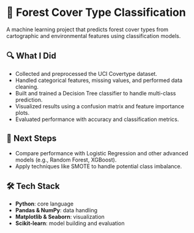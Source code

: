# 🌲 Forest Cover Type Classification
A machine learning project that predicts forest cover types from cartographic and environmental features using classification models.

## 🔍 What I Did
- Collected and preprocessed the UCI Covertype dataset.
- Handled categorical features, missing values, and performed data cleaning.
- Built and trained a Decision Tree classifier to handle multi-class prediction.
- Visualized results using a confusion matrix and feature importance plots.
- Evaluated performance with accuracy and classification metrics.

## 🚀 Next Steps
- Compare performance with Logistic Regression and other advanced models (e.g., Random Forest, XGBoost).
- Apply techniques like SMOTE to handle potential class imbalance.

## 🛠️ Tech Stack
- **Python**: core language  
- **Pandas & NumPy**: data handling  
- **Matplotlib & Seaborn**: visualization  
- **Scikit-learn**: model building and evaluation  
